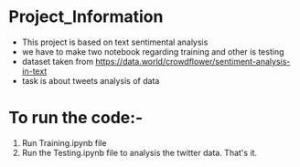 # Project_Information
- This project is based on text sentimental analysis  
- we have to make two notebook regarding training and other is testing 
- dataset taken from https://data.world/crowdflower/sentiment-analysis-in-text
- task is about tweets analysis of data
  
# To run the code:-
1. Run Training.ipynb file 
2. Run the Testing.ipynb file to analysis the twitter data.
That's it.
